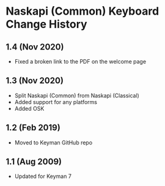 Naskapi (Common) Keyboard Change History
=======================

1.4 (Nov 2020)
------------------
*  Fixed a broken link to the PDF on the welcome page

1.3 (Nov 2020)
-----------------
* Split Naskapi (Common) from Naskapi (Classical)
* Added support for any platforms
* Added OSK

1.2 (Feb 2019)
-----------------
* Moved to Keyman GitHub repo


1.1 (Aug 2009)
-----------------
* Updated for Keyman 7
